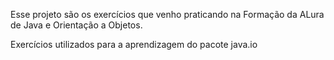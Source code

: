 Esse projeto são os exercícios que venho praticando na Formação da ALura de Java e Orientação a Objetos.

Exercícios utilizados para a aprendizagem do pacote java.io
